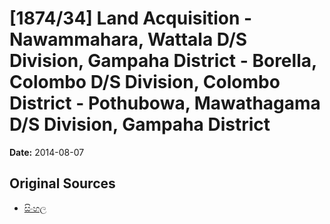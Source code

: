 # [1874/34] Land Acquisition - Nawammahara, Wattala D/S Division, Gampaha District - Borella, Colombo D/S Division, Colombo District - Pothubowa, Mawathagama D/S Division, Gampaha District

**Date:** 2014-08-07

## Original Sources

- [සිංහල](https://documents.gov.lk/view/extra-gazettes/2014/8/1874-34_S.pdf)
